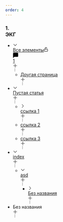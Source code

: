 ```yaml
---
order: 4
---
```


### 1. <div id="ehm"></div> ЭКГ

<ul role="list" class="tree-root"><li class="" role="listitem" draggable="true"><a href="/github.com/Jiviei/Wysiwyg/master/-/vse-elementy"><div class="css-1ywnnb8 depth-0" data-qa="catalog-navigation-category-link-level-0"><i class="angle css-29zdxd action-icon"><svg xmlns="http://www.w3.org/2000/svg" width="1em" height="1em" viewBox="3 3 18 18" fill="none" stroke="currentColor" stroke-width="max(0.075em, 1.3px)" stroke-linecap="round" stroke-linejoin="round" class="lucide lucide-chevron-down "><path d="m6 9 6 6 6-6"></path></svg></i><div class="text" data-qa="qa-clickable"><span title="Все элементы">Все элементы</span><i class="css-fejsr6"><svg xmlns="http://www.w3.org/2000/svg" width="1em" height="1em" viewBox="0 0 24 24" fill="none" stroke="currentColor" stroke-width="2" stroke-linecap="round" stroke-linejoin="round" class="lucide lucide-lock-open "><rect width="18" height="11" x="3" y="11" rx="2" ry="2"></rect><path d="M7 11V7a5 5 0 0 1 9.9-1"></path></svg></i><div class="css-9wwwz"><i class="css-29zdxd" style="color: var(--color-text-accent); font-size: 1.2em;"><svg xmlns="http://www.w3.org/2000/svg" width="1em" height="1em" viewBox="2 2 20 20" fill="none" stroke="currentColor" stroke-width="max(0.075em, 1.3px)" stroke-linecap="round" stroke-linejoin="round" class="lucide lucide-message-square " style="fill: var(--color-text-accent);"><path d="M21 15a2 2 0 0 1-2 2H7l-4 4V5a2 2 0 0 1 2-2h14a2 2 0 0 1 2 2z"></path></svg></i><div class="count">1</div></div></div><div class="right-extensions"><span class="css-1ko659w"><div class="css-r5h3f9 buttonLink"><div data-qa="qa-clickable" class="css-eeqiy9"><div class="transparent content"><i class="css-29zdxd"><svg xmlns="http://www.w3.org/2000/svg" width="1em" height="1em" viewBox="3 3 18 18" fill="none" stroke="currentColor" stroke-width="max(0.075em, 1.3px)" stroke-linecap="round" stroke-linejoin="round" class="lucide lucide-plus "><path d="M5 12h14"></path><path d="M12 5v14"></path></svg></i></div></div></div></span><div class="css-196mux9"><span class="button" aria-expanded="false" style="display: flex; align-items: center;"><span><div class="css-r5h3f9 buttonLink"><div data-qa="qa-clickable" class="css-eeqiy9"><div class="transparent content" style="font-size: 0.75rem;"><i class="css-29zdxd li-fw"><svg xmlns="http://www.w3.org/2000/svg" width="1em" height="1em" viewBox="0 0 24 24" fill="none" stroke="currentColor" stroke-width="max(0.075em, 1.3px)" stroke-linecap="round" stroke-linejoin="round" class="lucide lucide-ellipsis-vertical "><circle cx="12" cy="12" r="1"></circle><circle cx="12" cy="5" r="1"></circle><circle cx="12" cy="19" r="1"></circle></svg></i></div></div></div></span></span></div></div></div></a><ul role="list" class=""><li class="" role="listitem" draggable="true"><a href="/github.com/Jiviei/Wysiwyg/master/-/vse-elementy/drugaya-stranica"><div class="css-bdfv7r depth-1" data-qa="catalog-navigation-article-link-level-1"><div class="text" data-qa="qa-clickable"><span title="Другая страница">Другая страница</span></div><div class="right-extensions"><span class="css-1ko659w"><div class="css-r5h3f9 buttonLink"><div data-qa="qa-clickable" class="css-eeqiy9"><div class="transparent content"><i class="css-29zdxd"><svg xmlns="http://www.w3.org/2000/svg" width="1em" height="1em" viewBox="3 3 18 18" fill="none" stroke="currentColor" stroke-width="max(0.075em, 1.3px)" stroke-linecap="round" stroke-linejoin="round" class="lucide lucide-plus "><path d="M5 12h14"></path><path d="M12 5v14"></path></svg></i></div></div></div></span><div class="css-196mux9"><span class="button" aria-expanded="false" style="display: flex; align-items: center;"><span><div class="css-r5h3f9 buttonLink"><div data-qa="qa-clickable" class="css-eeqiy9"><div class="transparent content" style="font-size: 0.75rem;"><i class="css-29zdxd li-fw"><svg xmlns="http://www.w3.org/2000/svg" width="1em" height="1em" viewBox="0 0 24 24" fill="none" stroke="currentColor" stroke-width="max(0.075em, 1.3px)" stroke-linecap="round" stroke-linejoin="round" class="lucide lucide-ellipsis-vertical "><circle cx="12" cy="12" r="1"></circle><circle cx="12" cy="5" r="1"></circle><circle cx="12" cy="19" r="1"></circle></svg></i></div></div></div></span></span></div></div></div></a></li></ul></li><li class="" role="listitem" draggable="true"><a href="/github.com/Jiviei/Wysiwyg/master/-/ge"><div class="css-1ywnnb8 depth-0" data-qa="catalog-navigation-category-link-level-0"><i class="angle css-29zdxd action-icon"><svg xmlns="http://www.w3.org/2000/svg" width="1em" height="1em" viewBox="3 3 18 18" fill="none" stroke="currentColor" stroke-width="max(0.075em, 1.3px)" stroke-linecap="round" stroke-linejoin="round" class="lucide lucide-chevron-down "><path d="m6 9 6 6 6-6"></path></svg></i><div class="text" data-qa="qa-clickable"><span title="Пустая статья">Пустая статья</span></div><div class="right-extensions"><span class="css-1ko659w"><div class="css-r5h3f9 buttonLink"><div data-qa="qa-clickable" class="css-eeqiy9"><div class="transparent content"><i class="css-29zdxd"><svg xmlns="http://www.w3.org/2000/svg" width="1em" height="1em" viewBox="3 3 18 18" fill="none" stroke="currentColor" stroke-width="max(0.075em, 1.3px)" stroke-linecap="round" stroke-linejoin="round" class="lucide lucide-plus "><path d="M5 12h14"></path><path d="M12 5v14"></path></svg></i></div></div></div></span><div class="css-196mux9"><span class="button" aria-expanded="false" style="display: flex; align-items: center;"><span><div class="css-r5h3f9 buttonLink"><div data-qa="qa-clickable" class="css-eeqiy9"><div class="transparent content" style="font-size: 0.75rem;"><i class="css-29zdxd li-fw"><svg xmlns="http://www.w3.org/2000/svg" width="1em" height="1em" viewBox="0 0 24 24" fill="none" stroke="currentColor" stroke-width="max(0.075em, 1.3px)" stroke-linecap="round" stroke-linejoin="round" class="lucide lucide-ellipsis-vertical "><circle cx="12" cy="12" r="1"></circle><circle cx="12" cy="5" r="1"></circle><circle cx="12" cy="19" r="1"></circle></svg></i></div></div></div></span></span></div></div></div></a><ul role="list" class=""><li class="" role="listitem" draggable="true"><a href="/github.com/Jiviei/Wysiwyg/master/-/ge/ssy"><div class="css-bdfv7r depth-1 a-drop-target" data-qa="catalog-navigation-category-link-level-1"><i class="angle css-29zdxd action-icon"><svg xmlns="http://www.w3.org/2000/svg" width="1em" height="1em" viewBox="3 3 18 18" fill="none" stroke="currentColor" stroke-width="max(0.075em, 1.3px)" stroke-linecap="round" stroke-linejoin="round" class="lucide lucide-chevron-right "><path d="m9 18 6-6-6-6"></path></svg></i><div class="text" data-qa="qa-clickable"><span title="ссылка 1">ссылка 1</span></div><div class="right-extensions"><span class="css-1ko659w"><div class="css-r5h3f9 buttonLink"><div data-qa="qa-clickable" class="css-eeqiy9"><div class="transparent content"><i class="css-29zdxd"><svg xmlns="http://www.w3.org/2000/svg" width="1em" height="1em" viewBox="3 3 18 18" fill="none" stroke="currentColor" stroke-width="max(0.075em, 1.3px)" stroke-linecap="round" stroke-linejoin="round" class="lucide lucide-plus "><path d="M5 12h14"></path><path d="M12 5v14"></path></svg></i></div></div></div></span><div class="css-196mux9"><span class="button" aria-expanded="false" style="display: flex; align-items: center;"><span><div class="css-r5h3f9 buttonLink"><div data-qa="qa-clickable" class="css-eeqiy9"><div class="transparent content" style="font-size: 0.75rem;"><i class="css-29zdxd li-fw"><svg xmlns="http://www.w3.org/2000/svg" width="1em" height="1em" viewBox="0 0 24 24" fill="none" stroke="currentColor" stroke-width="max(0.075em, 1.3px)" stroke-linecap="round" stroke-linejoin="round" class="lucide lucide-ellipsis-vertical "><circle cx="12" cy="12" r="1"></circle><circle cx="12" cy="5" r="1"></circle><circle cx="12" cy="19" r="1"></circle></svg></i></div></div></div></span></span></div></div></div></a></li><li class="" role="listitem" draggable="true"><a href="/github.com/Jiviei/Wysiwyg/master/-/ge/ss"><div class="css-bdfv7r depth-1" data-qa="catalog-navigation-article-link-level-1"><div class="text" data-qa="qa-clickable"><span title="ссылка 2">ссылка 2</span></div><div class="right-extensions"><span class="css-1ko659w"><div class="css-r5h3f9 buttonLink"><div data-qa="qa-clickable" class="css-eeqiy9"><div class="transparent content"><i class="css-29zdxd"><svg xmlns="http://www.w3.org/2000/svg" width="1em" height="1em" viewBox="3 3 18 18" fill="none" stroke="currentColor" stroke-width="max(0.075em, 1.3px)" stroke-linecap="round" stroke-linejoin="round" class="lucide lucide-plus "><path d="M5 12h14"></path><path d="M12 5v14"></path></svg></i></div></div></div></span><div class="css-196mux9"><span class="button" aria-expanded="false" style="display: flex; align-items: center;"><span><div class="css-r5h3f9 buttonLink"><div data-qa="qa-clickable" class="css-eeqiy9"><div class="transparent content" style="font-size: 0.75rem;"><i class="css-29zdxd li-fw"><svg xmlns="http://www.w3.org/2000/svg" width="1em" height="1em" viewBox="0 0 24 24" fill="none" stroke="currentColor" stroke-width="max(0.075em, 1.3px)" stroke-linecap="round" stroke-linejoin="round" class="lucide lucide-ellipsis-vertical "><circle cx="12" cy="12" r="1"></circle><circle cx="12" cy="5" r="1"></circle><circle cx="12" cy="19" r="1"></circle></svg></i></div></div></div></span></span></div></div></div></a></li><li class="" role="listitem" draggable="true"><a href="/github.com/Jiviei/Wysiwyg/master/-/ge/ssy-2"><div class="css-bdfv7r depth-1" data-qa="catalog-navigation-article-link-level-1"><div class="text" data-qa="qa-clickable"><span title="ссылка 3">ссылка 3</span></div><div class="right-extensions"><span class="css-1ko659w"><div class="css-r5h3f9 buttonLink"><div data-qa="qa-clickable" class="css-eeqiy9"><div class="transparent content"><i class="css-29zdxd"><svg xmlns="http://www.w3.org/2000/svg" width="1em" height="1em" viewBox="3 3 18 18" fill="none" stroke="currentColor" stroke-width="max(0.075em, 1.3px)" stroke-linecap="round" stroke-linejoin="round" class="lucide lucide-plus "><path d="M5 12h14"></path><path d="M12 5v14"></path></svg></i></div></div></div></span><div class="css-196mux9"><span class="button" aria-expanded="false" style="display: flex; align-items: center;"><span><div class="css-r5h3f9 buttonLink"><div data-qa="qa-clickable" class="css-eeqiy9"><div class="transparent content" style="font-size: 0.75rem;"><i class="css-29zdxd li-fw"><svg xmlns="http://www.w3.org/2000/svg" width="1em" height="1em" viewBox="0 0 24 24" fill="none" stroke="currentColor" stroke-width="max(0.075em, 1.3px)" stroke-linecap="round" stroke-linejoin="round" class="lucide lucide-ellipsis-vertical "><circle cx="12" cy="12" r="1"></circle><circle cx="12" cy="5" r="1"></circle><circle cx="12" cy="19" r="1"></circle></svg></i></div></div></div></span></span></div></div></div></a></li></ul></li><li class="" role="listitem" draggable="true"><a href="/github.com/Jiviei/Wysiwyg/master/-/_index"><div class="css-1ywnnb8 depth-0" data-qa="catalog-navigation-category-link-level-0"><i class="angle css-29zdxd action-icon"><svg xmlns="http://www.w3.org/2000/svg" width="1em" height="1em" viewBox="3 3 18 18" fill="none" stroke="currentColor" stroke-width="max(0.075em, 1.3px)" stroke-linecap="round" stroke-linejoin="round" class="lucide lucide-chevron-down "><path d="m6 9 6 6 6-6"></path></svg></i><div class="text" data-qa="qa-clickable"><span title="index">index</span></div><div class="right-extensions"><span class="css-1ko659w"><div class="css-r5h3f9 buttonLink"><div data-qa="qa-clickable" class="css-eeqiy9"><div class="transparent content"><i class="css-29zdxd"><svg xmlns="http://www.w3.org/2000/svg" width="1em" height="1em" viewBox="3 3 18 18" fill="none" stroke="currentColor" stroke-width="max(0.075em, 1.3px)" stroke-linecap="round" stroke-linejoin="round" class="lucide lucide-plus "><path d="M5 12h14"></path><path d="M12 5v14"></path></svg></i></div></div></div></span><div class="css-196mux9"><span class="button" aria-expanded="false" style="display: flex; align-items: center;"><span><div class="css-r5h3f9 buttonLink"><div data-qa="qa-clickable" class="css-eeqiy9"><div class="transparent content" style="font-size: 0.75rem;"><i class="css-29zdxd li-fw"><svg xmlns="http://www.w3.org/2000/svg" width="1em" height="1em" viewBox="0 0 24 24" fill="none" stroke="currentColor" stroke-width="max(0.075em, 1.3px)" stroke-linecap="round" stroke-linejoin="round" class="lucide lucide-ellipsis-vertical "><circle cx="12" cy="12" r="1"></circle><circle cx="12" cy="5" r="1"></circle><circle cx="12" cy="19" r="1"></circle></svg></i></div></div></div></span></span></div></div></div></a><ul role="list" class=""><li class="" role="listitem" draggable="true"><a href="/github.com/Jiviei/Wysiwyg/master/-/_index/_index"><div class="css-bdfv7r depth-1" data-qa="catalog-navigation-category-link-level-1"><i class="angle css-29zdxd action-icon"><svg xmlns="http://www.w3.org/2000/svg" width="1em" height="1em" viewBox="3 3 18 18" fill="none" stroke="currentColor" stroke-width="max(0.075em, 1.3px)" stroke-linecap="round" stroke-linejoin="round" class="lucide lucide-chevron-down "><path d="m6 9 6 6 6-6"></path></svg></i><div class="text" data-qa="qa-clickable"><span title="asd">asd</span></div><div class="right-extensions"><span class="css-1ko659w"><div class="css-r5h3f9 buttonLink"><div data-qa="qa-clickable" class="css-eeqiy9"><div class="transparent content"><i class="css-29zdxd"><svg xmlns="http://www.w3.org/2000/svg" width="1em" height="1em" viewBox="3 3 18 18" fill="none" stroke="currentColor" stroke-width="max(0.075em, 1.3px)" stroke-linecap="round" stroke-linejoin="round" class="lucide lucide-plus "><path d="M5 12h14"></path><path d="M12 5v14"></path></svg></i></div></div></div></span><div class="css-196mux9"><span class="button" aria-expanded="false" style="display: flex; align-items: center;"><span><div class="css-r5h3f9 buttonLink"><div data-qa="qa-clickable" class="css-eeqiy9"><div class="transparent content" style="font-size: 0.75rem;"><i class="css-29zdxd li-fw"><svg xmlns="http://www.w3.org/2000/svg" width="1em" height="1em" viewBox="0 0 24 24" fill="none" stroke="currentColor" stroke-width="max(0.075em, 1.3px)" stroke-linecap="round" stroke-linejoin="round" class="lucide lucide-ellipsis-vertical "><circle cx="12" cy="12" r="1"></circle><circle cx="12" cy="5" r="1"></circle><circle cx="12" cy="19" r="1"></circle></svg></i></div></div></div></span></span></div></div></div></a><ul role="list" class=""><li class="" role="listitem" draggable="true"><a href="/github.com/Jiviei/Wysiwyg/master/-/_index/_index/new-article"><div class="css-bdfv7r depth-2 a-drop-target" data-qa="catalog-navigation-category-link-level-2"><i class="angle css-29zdxd action-icon"><svg xmlns="http://www.w3.org/2000/svg" width="1em" height="1em" viewBox="3 3 18 18" fill="none" stroke="currentColor" stroke-width="max(0.075em, 1.3px)" stroke-linecap="round" stroke-linejoin="round" class="lucide lucide-chevron-right "><path d="m9 18 6-6-6-6"></path></svg></i><div class="text" data-qa="qa-clickable"><span title="Без названия">Без названия</span></div><div class="right-extensions"><span class="css-1ko659w"><div class="css-r5h3f9 buttonLink"><div data-qa="qa-clickable" class="css-eeqiy9"><div class="transparent content"><i class="css-29zdxd"><svg xmlns="http://www.w3.org/2000/svg" width="1em" height="1em" viewBox="3 3 18 18" fill="none" stroke="currentColor" stroke-width="max(0.075em, 1.3px)" stroke-linecap="round" stroke-linejoin="round" class="lucide lucide-plus "><path d="M5 12h14"></path><path d="M12 5v14"></path></svg></i></div></div></div></span><div class="css-196mux9"><span class="button" aria-expanded="false" style="display: flex; align-items: center;"><span><div class="css-r5h3f9 buttonLink"><div data-qa="qa-clickable" class="css-eeqiy9"><div class="transparent content" style="font-size: 0.75rem;"><i class="css-29zdxd li-fw"><svg xmlns="http://www.w3.org/2000/svg" width="1em" height="1em" viewBox="0 0 24 24" fill="none" stroke="currentColor" stroke-width="max(0.075em, 1.3px)" stroke-linecap="round" stroke-linejoin="round" class="lucide lucide-ellipsis-vertical "><circle cx="12" cy="12" r="1"></circle><circle cx="12" cy="5" r="1"></circle><circle cx="12" cy="19" r="1"></circle></svg></i></div></div></div></span></span></div></div></div></a></li></ul></li></ul></li><li class="" role="listitem" draggable="true"><div class="css-1yt6hz5 depth-0" data-qa="catalog-navigation-article-link-level-0"><div class="text" data-qa="qa-clickable"><span title="Без названия">Без названия</span></div><div class="right-extensions"><span class="css-1ko659w"><div class="css-r5h3f9 buttonLink"><div data-qa="qa-clickable" class="css-eeqiy9"><div class="transparent content"><i class="css-29zdxd"><svg xmlns="http://www.w3.org/2000/svg" width="1em" height="1em" viewBox="3 3 18 18" fill="none" stroke="currentColor" stroke-width="max(0.075em, 1.3px)" stroke-linecap="round" stroke-linejoin="round" class="lucide lucide-plus "><path d="M5 12h14"></path><path d="M12 5v14"></path></svg></i></div></div></div></span><div class="css-196mux9"><span class="button" aria-expanded="false" style="display: flex; align-items: center;"><span><div class="css-r5h3f9 buttonLink"><div data-qa="qa-clickable" class="css-eeqiy9"><div class="transparent content" style="font-size: 0.75rem;"><i class="css-29zdxd li-fw"><svg xmlns="http://www.w3.org/2000/svg" width="1em" height="1em" viewBox="0 0 24 24" fill="none" stroke="currentColor" stroke-width="max(0.075em, 1.3px)" stroke-linecap="round" stroke-linejoin="round" class="lucide lucide-ellipsis-vertical "><circle cx="12" cy="12" r="1"></circle><circle cx="12" cy="5" r="1"></circle><circle cx="12" cy="19" r="1"></circle></svg></i></div></div></div></span></span></div></div></div></li></ul>